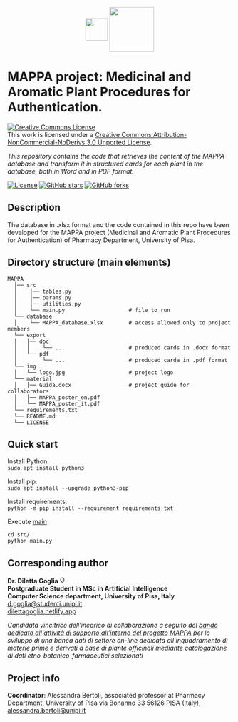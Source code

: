 <p align="center">
    <img align="center" src='https://www.farm.unipi.it/wp-content/uploads/2021/11/Logo_Farmacia-e1638259967379.png' width="50px">
    <img align='center' src='https://dscm.dcci.unipi.it/images/news/logo_unipi_blu.jpg' width='100px'>
</p>


# MAPPA project: Medicinal and Aromatic Plant Procedures for Authentication.
<a rel="license" href="http://creativecommons.org/licenses/by-nc-nd/3.0/"><img alt="Creative Commons License" style="border-width:0" src="https://i.creativecommons.org/l/by-nc-nd/3.0/88x31.png" /></a><br />This work is licensed under a <a rel="license" href="http://creativecommons.org/licenses/by-nc-nd/3.0/">Creative Commons Attribution-NonCommercial-NoDerivs 3.0 Unported License</a>.

_This repository contains the code that retrieves the content of the MAPPA database and
transform it in structured cards for each plant in the database, both in Word and in PDF format._

<a href="https://github.com/dilettagoglia/MAPPA/blob/main/LICENSE"><img src="https://img.shields.io/github/license/dilettagoglia/MAPPA" alt="License" /></a>
<a href="https://github.com/dilettagoglia/MAPPA/stargazers"><img src="https://img.shields.io/github/stars/dilettagoglia/MAPPA" alt="GitHub stars" /></a>
<a href="https://github.com/dilettagoglia/MAPPA/network/members"><img alt="GitHub forks" src="https://img.shields.io/github/forks/dilettagoglia/MAPPA" /></a>

## Description
The database in .xlsx format and the code contained in this repo have been developed for the 
MAPPA project (Medicinal and Aromatic Plant Procedures for Authentication) of Pharmacy Department, University of Pisa.

## Directory structure (main elements)
```
MAPPA
  │── src
  │    │── tables.py                   
  │    │── params.py                          
  │    │── utilities.py
  │    └── main.py                    # file to run
  └── database
  │    └── MAPPA_database.xlsx        # access allowed only to project members
  └── export
  │   │── doc      
  │   │    └── ...                    # produced cards in .docx format
  │   └── pdf     
  │        └── ...                    # produced carda in .pdf format
  └── img          
  │   └── logo.jpg                    # project logo 
  └── material          
  │   │── Guida.docx                  # project guide for collaborators 
  │   │── MAPPA_poster_en.pdf
  │   └── MAPPA_poster_it.pdf
  └── requirements.txt
  └── README.md
  └── LICENSE  
```

## Quick start
Install Python:<br>
`sudo apt install python3`

Install pip:<br>
`sudo apt install --upgrade python3-pip`

Install requirements:<br>
`python -m pip install --requirement requirements.txt`

Execute [main](src/main.py)
```
cd src/
python main.py
```

## Corresponding author
**Dr. Diletta Goglia** <a href="https://orcid.org/0000-0002-2622-7495"><img alt="ORCID logo" src="https://info.orcid.org/wp-content/uploads/2019/11/orcid_16x16.png" width="16" height="16" /></a> <br/>
**Postgraduate Student in MSc in Artificial Intelligence** <br/>
**Computer Science department, University of Pisa, Italy** <br/>
[d.goglia@studenti.unipi.it](mailto:d.goglia@studenti.unipi.it) <br/>
[dilettagoglia.netlify.app](http://www.dilettagoglia.netlify.app) 

_Candidata vincitrice dell'incarico di collaborazione a seguito del [bando dedicato 
all'attività di supporto all’interno del progetto MAPPA](https://www.farm.unipi.it/wp-content/uploads/2022/04/PD-253-prot-1986-del-12-04-2022-Bando-PSd-Bertoli_150-ore.pdf) per lo sviluppo di una banca 
dati di settore on-line dedicata all’inquadramento di materie prime e derivati 
a base di piante officinali mediante catalogazione di dati etno-botanico-farmaceutici selezionati_


## Project info
**Coordinator**: Alessandra Bertoli, associated professor at Pharmacy Department, University of Pisa
via Bonanno 33 56126 PISA (Italy), [alessandra.bertoli@unipi.it](alessandra.bertoli@unipi.it)
